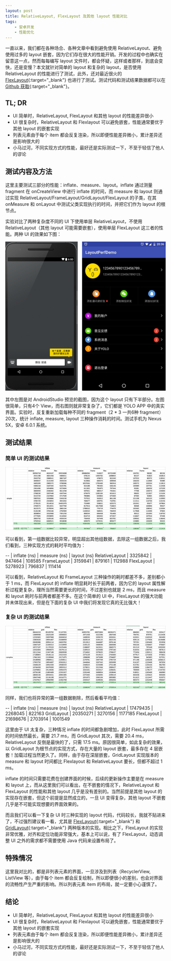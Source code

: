 ```yaml
---
layout: post
title: RelativeLayout, FlexLayout 及其他 layout 性能对比
tags:
    - 安卓开发
    - 性能优化
---
```


一直以来，我们都在各种场合、各种文章中看到避免使用 RelativeLayout、避免使用过多的 layout 嵌套，因为它们存在很大的性能开销。开发的过程中也确实在留意这一点，然而每每编写 layout 文件时，都会怀疑，这样或者那样，到底会变快，还是变慢？本文就针对简单的 layout 和复杂的 layout，是否使用 RelativeLayout 的性能进行了测试，此外，还对最近很火的 [FlexLayout](https://github.com/mmin18/FlexLayout){:target="_blank"} 也进行了测试。测试代码和测试结果数据都可以在 [Github 获取](https://github.com/Piasy/AndroidPlayground/blob/master/perf/LayoutPerfDemo/){:target="_blank"}。

## TL; DR
+ UI 简单时，RelativeLayout, FlexLayout 和其他 layout 的性能差异很小
+ UI 很复杂时，RelativeLayout 和 Flexlayout 可以避免嵌套，性能通常要优于其他 layout 的嵌套实现
+ 列表元素由于每个 item 都会反复渲染，所以即便性能差异微小，累计差异还是影响很大的
+ 小马过河，不同实现方式的性能，最好还是实际测试一下，不至于轻信了他人的谬论

## 测试内容及方法
这里主要测试三部分的性能：inflate、measure、layout。inflate 通过测量 fragment 在 onCreateView 中进行 inflate 的时间，而 measure 和 layout 则通过实现 RelativeLayout/FrameLayout/GridLayout/FlexLayout 的子类，在其 onMeasure 和 onLayout 中测试父类实现执行的时间，并把它们作为 layout 的根节点。

实验对比了两种复杂度不同的 UI 下使用单层 RelativeLayout，不使用 RelativeLayout（其他 layout 可能需要嵌套），使用单层 FlexLayout 这三者的性能。两种 UI 的效果如下图：

<img src="/img/201604/two-ui.png" alt="两种 UI 的效果">

其中左图是对 AndroidStudio 预览的截图，因为这个 layout 只有下半部分。左图很简单，只有4个 View，而右图则就非常复杂了，它们都是 YOLO APP 中的真实界面。实验时，反复重新加载每种不同的 fragment（2 * 3 一共6种 fragment）20次，统计 inflate, measure, layout 三种操作消耗的时间。测试手机为 Nexus 5X，安卓 6.0.1 系统。

## 测试结果

### 简单 UI 的测试结果

<img src="/img/201604/simple_layout_perf_result.png" alt="简单 UI 测试结果">

可以看到，第一组数据比较异常，明显超出其他组数据，去除这一组数据之后，我们看到，三种实现方式的耗时平均值为：

 -- | inflate (ns) | measure (ns) | layout (ns)
RelativeLayout | 3325842 | 947464 | 108585 
FrameLayout | 3159841 | 879161 | 112988
FlexLayout | 5278923 | 796837 | 111414

可以看到，RelativeLayout 和 FrameLayout 三种操作的耗时都差不多，差别都小于 1 ms，而 FlexLayout 的 inflate 明显耗时长于前两者，因为它的 layout 属性解析过程更复杂，理所当然需要更长的时间，不过差别也就是 2 ms，而且 measure 和 layout 耗时与前两者都差不多。在这个简单的 UI 中，FlexLayout 的强大功能并未体现出来，但是在下面的复杂 UI 中我们将发现它真的无比强大！

### 复杂 UI 的测试结果

<img src="/img/201604/complex_layout_perf_result.png" alt="复杂 UI 测试结果">

同样，我们也将异常的第一组数据剔除，然后看看平均值：

 -- | inflate (ns) | measure (ns) | layout (ns)
RelativeLayout | 17479435 | 2268045 | 822163 
GridLayout | 20350271 | 3270156 | 1177185
FlexLayout | 21698676 | 2703914 | 1001549

这里由于 UI 太复杂，三种情况 inflate 的时间都急剧增加，此时 FlexLayout 所需的时间依然最长，需要 21.7 ms，而 GridLayout 其次，需要 20.4 ms，RelativeLayout 反倒是最快的了，只需 17.5 ms。原因很简单，如此复杂的效果，以 GridLayout 为根节点的实现方式，存在大量的 layout 嵌套，最多存在 4 层嵌套！加载过程当然更久了。同样，由于存在深层嵌套，GridLayout 实现版本的 measure 和 layout 时间都比 Flexlayout 和 RelativeLayout 要长，但都不超过 1 ms。

inflate 的时间只需要花费在创建界面的时候，后续的更新操作主要是在 measure 和 layout 上，而从这里我们可以看出，在不嵌套的情况下，RelativeLayout 和 FlexLayout 的性能和其他 layout 几乎是没有差别的。当然前提是其他 layout 的实现存在嵌套，但这个前提是显然成立的，一旦 UI 变得复杂，其他 layout 不嵌套几乎是不可能实现想要的界面效果的。

而且我们可以看一下复杂 UI 时三种实现的 layout 代码，代码较长，我就不贴进来了，不过强烈建议看一看，尤其是 [FlexLayout](https://github.com/Piasy/AndroidPlayground/blob/master/perf/LayoutPerfDemo/src/main/res/layout/fragment_complex_flex.xml){:target="_blank"} 和 [GridLayout](https://github.com/Piasy/AndroidPlayground/blob/master/perf/LayoutPerfDemo/src/main/res/layout/fragment_complex_other.xml){:target="_blank"} 两种版本的实现。相比之下，FlexLayout 的实现非常优雅，对齐和定位功能非常强大，基本上可以说，有了 FlexLayout，动态调整 UI 之外的需求都不需要使用 Java 代码来设置布局了。

## 特殊情况
这里我对比的，都是非列表元素的界面，一旦涉及到列表（RecyclerView, ListView 等），由于每个 item 都会反复绘制，所以即便很小的差别，也会对界面的流畅性产生严重的影响。所以列表元素 item 的布局，就一定要小心谨慎了。

## 结论
+ UI 简单时，RelativeLayout, FlexLayout 和其他 layout 的性能差异很小
+ UI 很复杂时，RelativeLayout 和 Flexlayout 可以避免嵌套，性能通常要优于其他 layout 的嵌套实现
+ 列表元素由于每个 item 都会反复渲染，所以即便性能差异微小，累计差异还是影响很大的
+ 小马过河，不同实现方式的性能，最好还是实际测试一下，不至于轻信了他人的谬论

